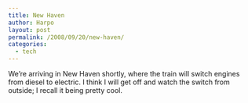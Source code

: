 ```yaml
---
title: New Haven
author: Harpo
layout: post
permalink: /2008/09/20/new-haven/
categories:
  - tech
---
```

We&#8217;re arriving in New Haven shortly, where the train will switch engines from diesel to electric. I think I will get off and watch the switch from outside; I recall it being pretty cool.